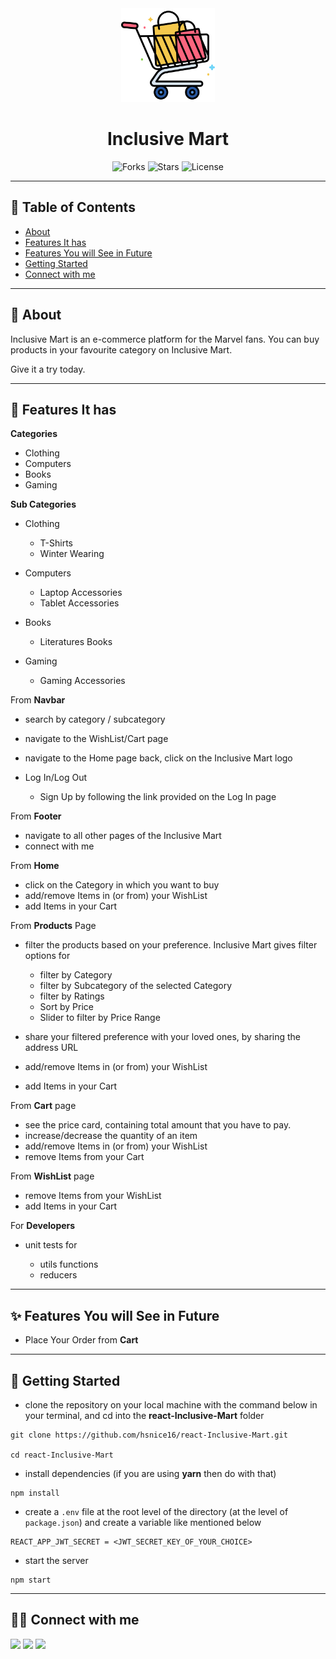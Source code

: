 <div align="center">

<img alt="inclusive mart logo" src="public/logo-bg-white.png" width="150px" height="150px" />

# Inclusive Mart

![Forks](https://img.shields.io/github/forks/hsnice16/react-Inclusive-Mart)
![Stars](https://img.shields.io/github/stars/hsnice16/react-Inclusive-Mart)
![License](https://img.shields.io/github/license/hsnice16/react-Inclusive-Mart)

</div>

---

## 📕 Table of Contents

- [About](#-about)
- [Features It has](#-features-it-has)
- [Features You will See in Future](#-features-you-will-see-in-future)
- [Getting Started](#-getting-started)
- [Connect with me](#-connect-with-me)

---

## 📖 About

Inclusive Mart is an e-commerce platform for the Marvel fans. You can buy products in your favourite category on Inclusive Mart.

Give it a try today.

---

## 🚀 Features It has

**Categories**

- Clothing
- Computers
- Books
- Gaming

**Sub Categories**

- Clothing

  - T-Shirts
  - Winter Wearing

- Computers

  - Laptop Accessories
  - Tablet Accessories

- Books

  - Literatures Books

- Gaming

  - Gaming Accessories

From **Navbar**

- search by category / subcategory
- navigate to the WishList/Cart page
- navigate to the Home page back, click on the Inclusive Mart logo
- Log In/Log Out

  - Sign Up by following the link provided on the Log In page

From **Footer**

- navigate to all other pages of the Inclusive Mart
- connect with me

From **Home**

- click on the Category in which you want to buy
- add/remove Items in (or from) your WishList
- add Items in your Cart

From **Products** Page

- filter the products based on your preference. Inclusive Mart gives filter options for

  - filter by Category
  - filter by Subcategory of the selected Category
  - filter by Ratings
  - Sort by Price
  - Slider to filter by Price Range

- share your filtered preference with your loved ones, by sharing the address URL
- add/remove Items in (or from) your WishList
- add Items in your Cart

From **Cart** page

- see the price card, containing total amount that you have to pay.
- increase/decrease the quantity of an item
- add/remove Items in (or from) your WishList
- remove Items from your Cart

From **WishList** page

- remove Items from your WishList
- add Items in your Cart

For **Developers**

- unit tests for

  - utils functions
  - reducers

---

## ✨ Features You will See in Future

- Place Your Order from **Cart**
<!-- - Working of **Forgot Password** -->

---

## 🔌 Getting Started

- clone the repository on your local machine with the command below in your terminal, and cd into the **react-Inclusive-Mart** folder

```
git clone https://github.com/hsnice16/react-Inclusive-Mart.git

cd react-Inclusive-Mart
```

- install dependencies (if you are using **yarn** then do with that)

```
npm install
```

- create a `.env` file at the root level of the directory (at the level of `package.json`) and create a variable like mentioned below

```
REACT_APP_JWT_SECRET = <JWT_SECRET_KEY_OF_YOUR_CHOICE>
```

- start the server

```
npm start
```

---

## 👨‍💻 Connect with me

<a href="https://twitter.com/hsnice16"><img src="https://img.shields.io/badge/Twitter-1DA1F2?style=for-the-badge&logo=twitter&logoColor=white"/></a>
<a href="https://www.linkedin.com/in/hsnice16/"><img src="https://img.shields.io/badge/LinkedIn-0077B5?style=for-the-badge&logo=linkedin&logoColor=white"/></a>
<a href="https://www.instagram.com/hsnice16/"><img src="https://img.shields.io/badge/Instagram-E4405F?style=for-the-badge&logo=instagram&logoColor=white"/></a>
